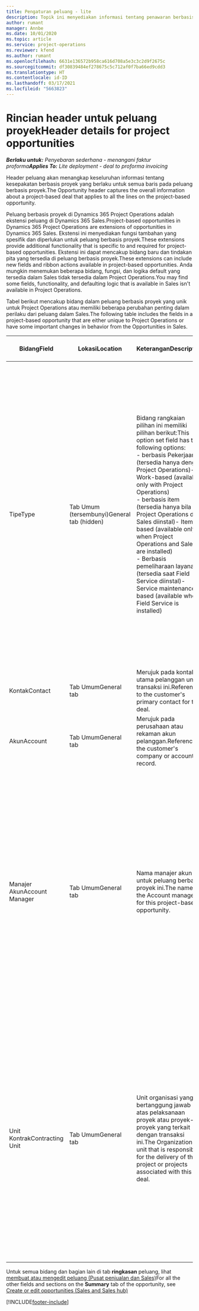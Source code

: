 ```yaml
---
title: Pengaturan peluang - lite
description: Topik ini menyediakan informasi tentang penawaran berbasis proyek dan baris peluang berbasis proyek.
author: rumant
manager: Annbe
ms.date: 10/01/2020
ms.topic: article
ms.service: project-operations
ms.reviewer: kfend
ms.author: rumant
ms.openlocfilehash: 6631e136572b958ca616d708a5e3c3c2d9f2675c
ms.sourcegitcommit: df30839484ef278675c5c712af0f7ba66ed9cdd3
ms.translationtype: HT
ms.contentlocale: id-ID
ms.lasthandoff: 03/17/2021
ms.locfileid: "5663823"
---
```

# <a name="header-details-for-project-opportunities"></a><span data-ttu-id="d371a-103">Rincian header untuk peluang proyek</span><span class="sxs-lookup"><span data-stu-id="d371a-103">Header details for project opportunities</span></span>

<span data-ttu-id="d371a-104">_**Berlaku untuk:** Penyebaran sederhana - menangani faktur proforma_</span><span class="sxs-lookup"><span data-stu-id="d371a-104">_**Applies To:** Lite deployment - deal to proforma invoicing_</span></span>

<span data-ttu-id="d371a-105">Header peluang akan menangkap keseluruhan informasi tentang kesepakatan berbasis proyek yang berlaku untuk semua baris pada peluang berbasis proyek.</span><span class="sxs-lookup"><span data-stu-id="d371a-105">The Opportunity header captures the overall information about a project-based deal that applies to all the lines on the project-based opportunity.</span></span>

<span data-ttu-id="d371a-106">Peluang berbasis proyek di Dynamics 365 Project Operations adalah ekstensi peluang di Dynamics 365 Sales.</span><span class="sxs-lookup"><span data-stu-id="d371a-106">Project-based opportunities in Dynamics 365 Project Operations are extensions of opportunities in Dynamics 365 Sales.</span></span> <span data-ttu-id="d371a-107">Ekstensi ini menyediakan fungsi tambahan yang spesifik dan diperlukan untuk peluang berbasis proyek.</span><span class="sxs-lookup"><span data-stu-id="d371a-107">These extensions provide additional functionality that is specific to and required for project-based opportunities.</span></span> <span data-ttu-id="d371a-108">Ekstensi ini dapat mencakup bidang baru dan tindakan pita yang tersedia di peluang berbasis proyek.</span><span class="sxs-lookup"><span data-stu-id="d371a-108">These extensions can include new fields and ribbon actions available in project-based opportunities.</span></span> <span data-ttu-id="d371a-109">Anda mungkin menemukan beberapa bidang, fungsi, dan logika default yang tersedia dalam Sales tidak tersedia dalam Project Operations.</span><span class="sxs-lookup"><span data-stu-id="d371a-109">You may find some fields, functionality, and defaulting logic that is available in Sales isn't available in Project Operations.</span></span>

<span data-ttu-id="d371a-110">Tabel berikut mencakup bidang dalam peluang berbasis proyek yang unik untuk Project Operations atau memiliki beberapa perubahan penting dalam perilaku dari peluang dalam Sales.</span><span class="sxs-lookup"><span data-stu-id="d371a-110">The following table includes the fields in a project-based opportunity that are either unique to Project Operations or have some important changes in behavior from the Opportunities in Sales.</span></span>

| <span data-ttu-id="d371a-111">**Bidang**</span><span class="sxs-lookup"><span data-stu-id="d371a-111">**Field**</span></span> | <span data-ttu-id="d371a-112">**Lokasi**</span><span class="sxs-lookup"><span data-stu-id="d371a-112">**Location**</span></span> | <span data-ttu-id="d371a-113">**Keterangan**</span><span class="sxs-lookup"><span data-stu-id="d371a-113">**Description**</span></span> | <span data-ttu-id="d371a-114">**Dampak hilir**</span><span class="sxs-lookup"><span data-stu-id="d371a-114">**Downstream impact**</span></span> |
| --- | --- | --- | --- |
| <span data-ttu-id="d371a-115">Tipe</span><span class="sxs-lookup"><span data-stu-id="d371a-115">Type</span></span> | <span data-ttu-id="d371a-116">Tab Umum (tersembunyi)</span><span class="sxs-lookup"><span data-stu-id="d371a-116">General tab (hidden)</span></span> | <span data-ttu-id="d371a-117">Bidang rangkaian pilihan ini memiliki pilihan berikut:</span><span class="sxs-lookup"><span data-stu-id="d371a-117">This option set field has the following options:</span></span></br><span data-ttu-id="d371a-118">- berbasis Pekerjaan (tersedia hanya dengan Project Operations)</span><span class="sxs-lookup"><span data-stu-id="d371a-118">- Work-based (available only with Project Operations)</span></span></br><span data-ttu-id="d371a-119">- berbasis item (tersedia hanya bila Project Operations dan Sales diinstal)</span><span class="sxs-lookup"><span data-stu-id="d371a-119">- Item-based (available only when Project Operations and Sales are installed)</span></span></br><span data-ttu-id="d371a-120">- Berbasis pemeliharaan layanan (tersedia saat Field Service diinstal)</span><span class="sxs-lookup"><span data-stu-id="d371a-120">- Service maintenance-based (available when Field Service is installed)</span></span> | <span data-ttu-id="d371a-121">Bila Anda menggunakan Project Operations, nilai bidang ini secara otomatis diatur ke **berbasis pekerjaan** yang mengelompokkan peluang sebagai berbasis proyek.</span><span class="sxs-lookup"><span data-stu-id="d371a-121">When you use Project Operations, this field value is automatically set to **Work-based** which classifies the Opportunity as project-based.</span></span> <span data-ttu-id="d371a-122">Sebuah Peluang harus berbasis proyek untuk mengaktifkan semua ekstensi dan fungsi khusus proyek di proses penjualan hilir untuk transaksi ini.</span><span class="sxs-lookup"><span data-stu-id="d371a-122">An Opportunity should be project-based to enable all project-specific extensions and functionality in the downstream sales process for this deal.</span></span> |
| <span data-ttu-id="d371a-123">Kontak</span><span class="sxs-lookup"><span data-stu-id="d371a-123">Contact</span></span> | <span data-ttu-id="d371a-124">Tab Umum</span><span class="sxs-lookup"><span data-stu-id="d371a-124">General tab</span></span> | <span data-ttu-id="d371a-125">Merujuk pada kontak utama pelanggan untuk transaksi ini.</span><span class="sxs-lookup"><span data-stu-id="d371a-125">Reference to the customer's primary contact for this deal.</span></span> | |
| <span data-ttu-id="d371a-126">Akun</span><span class="sxs-lookup"><span data-stu-id="d371a-126">Account</span></span> | <span data-ttu-id="d371a-127">Tab Umum</span><span class="sxs-lookup"><span data-stu-id="d371a-127">General tab</span></span> | <span data-ttu-id="d371a-128">Merujuk pada perusahaan atau rekaman akun pelanggan.</span><span class="sxs-lookup"><span data-stu-id="d371a-128">Reference to the customer's company or account record.</span></span> | |
| <span data-ttu-id="d371a-129">Manajer Akun</span><span class="sxs-lookup"><span data-stu-id="d371a-129">Account Manager</span></span> | <span data-ttu-id="d371a-130">Tab Umum</span><span class="sxs-lookup"><span data-stu-id="d371a-130">General tab</span></span> | <span data-ttu-id="d371a-131">Nama manajer akun untuk peluang berbasis proyek ini.</span><span class="sxs-lookup"><span data-stu-id="d371a-131">The name of the Account manager for this project-based opportunity.</span></span> | <span data-ttu-id="d371a-132">Manajer akun bertanggung jawab untuk mengelola hubungan dengan pelanggan melalui penyelesaian proyek ini.</span><span class="sxs-lookup"><span data-stu-id="d371a-132">The Account manager is responsible for managing the relationship with the customer through the completion of this project.</span></span> <span data-ttu-id="d371a-133">Berdasarkan rekaman sumber daya yang dapat dipesan terkait dengan manajer akun, unit kontrak menjadi default.</span><span class="sxs-lookup"><span data-stu-id="d371a-133">Based on the bookable resource record tied to the Account manager, the contracting unit is defaulted.</span></span> |
| <span data-ttu-id="d371a-134">Unit Kontrak</span><span class="sxs-lookup"><span data-stu-id="d371a-134">Contracting Unit</span></span> | <span data-ttu-id="d371a-135">Tab Umum</span><span class="sxs-lookup"><span data-stu-id="d371a-135">General tab</span></span> | <span data-ttu-id="d371a-136">Unit organisasi yang bertanggung jawab atas pelaksanaan proyek atau proyek-proyek yang terkait dengan transaksi ini.</span><span class="sxs-lookup"><span data-stu-id="d371a-136">The Organization unit that is responsible for the delivery of the project or projects associated with this deal.</span></span> | <span data-ttu-id="d371a-137">Unit kontrak adalah divisi perusahaan yang akan menyelesaikan proyek setelah transaksi ditutup.</span><span class="sxs-lookup"><span data-stu-id="d371a-137">The contracting unit is the division of the company that will complete the project(s) after the deal is closed.</span></span> <span data-ttu-id="d371a-138">Setiap unit kontrak memiliki mata uang, dan mata uang ini digunakan untuk melaporkan perkiraan dan biaya aktual yang timbul selama proyek.</span><span class="sxs-lookup"><span data-stu-id="d371a-138">Every contracting unit has a currency, and this currency is used to report estimated and actual costs incurred during the project.</span></span> |

<span data-ttu-id="d371a-139">Untuk semua bidang dan bagian lain di tab **ringkasan** peluang, lihat [membuat atau mengedit peluang (Pusat penjualan dan Sales)](https://docs.microsoft.com/dynamics365/sales-enterprise/create-edit-opportunity-sales)</span><span class="sxs-lookup"><span data-stu-id="d371a-139">For all the other fields and sections on the **Summary** tab of the opportunity, see [Create or edit opportunities (Sales and Sales hub)](https://docs.microsoft.com/dynamics365/sales-enterprise/create-edit-opportunity-sales)</span></span>


[!INCLUDE[footer-include](../../includes/footer-banner.md)]
